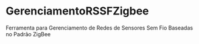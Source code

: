 # GerenciamentoRSSFZigbee
Ferramenta para Gerenciamento de Redes de Sensores Sem Fio Baseadas no Padrão ZigBee
